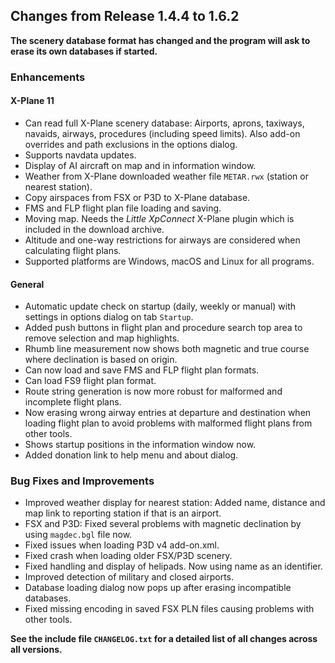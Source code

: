 ## Changes from Release 1.4.4 to 1.6.2

**The scenery database format has changed and the program will ask to erase its own databases if started.**

### Enhancements

#### X-Plane 11
* Can read full X-Plane scenery database: Airports, aprons, taxiways, navaids, airways, procedures \(including speed limits\). Also add-on overrides and path exclusions in the options dialog.
* Supports navdata updates.
* Display of AI aircraft on map and in information window.
* Weather from X-Plane downloaded weather file `METAR.rwx` \(station or nearest station\).
* Copy airspaces from FSX or P3D to X-Plane database.
* FMS and FLP flight plan file loading and saving.
* Moving map. Needs the _Little XpConnect_ X-Plane plugin which is included in the download archive.
* Altitude and one-way restrictions for airways are considered when calculating flight plans.
* Supported platforms are Windows, macOS and Linux for all programs.

#### General
* Automatic update check on startup \(daily, weekly or manual\) with settings in options dialog on tab `Startup`.
* Added push buttons in flight plan and procedure search top area to remove selection and map highlights.
* Rhumb line measurement now shows both magnetic and true course where declination is based on origin.
* Can now load and save FMS and FLP flight plan formats.
* Can load FS9 flight plan format.
* Route string generation is now more robust for malformed and incomplete flight plans.
* Now erasing wrong airway entries at departure and destination when loading flight plan to avoid problems with malformed flight plans from other tools.
* Shows startup positions in the information window now.
* Added donation link to help menu and about dialog.

### Bug Fixes and Improvements

* Improved weather display for nearest station: Added name, distance and map link to reporting station if that is an airport.
* FSX and P3D: Fixed several problems with magnetic declination by using `magdec.bgl` file now.
* Fixed issues when loading P3D v4 add-on.xml.
* Fixed crash when loading older FSX/P3D scenery.
* Fixed handling and display of helipads. Now using name as an identifier.
* Improved detection of military and closed airports.
* Database loading dialog now pops up after erasing incompatible databases.
* Fixed missing encoding in saved FSX PLN files causing problems with other tools.

**See the include file `CHANGELOG.txt` for a detailed list of all changes across all versions.**

